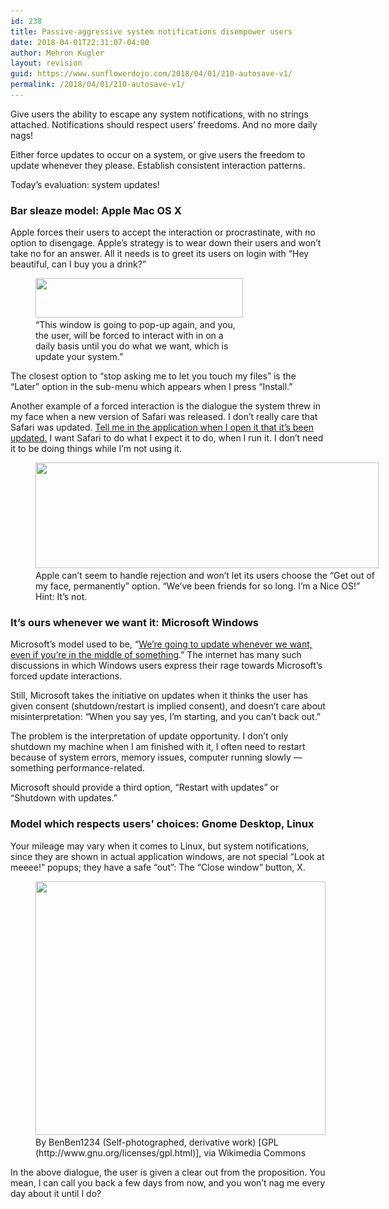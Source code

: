 ```yaml
---
id: 238
title: Passive-aggressive system notifications disempower users
date: 2018-04-01T22:31:07-04:00
author: Mehron Kugler
layout: revision
guid: https://www.sunflowerdojo.com/2018/04/01/210-autosave-v1/
permalink: /2018/04/01/210-autosave-v1/
---
```

Give users the ability to escape any system notifications, with no strings attached. Notifications should respect users&#8217; freedoms. And no more daily nags!

<!--more-->

Either force updates to occur on a system, or give users the freedom to update whenever they please. Establish consistent interaction patterns.

Today&#8217;s evaluation: system updates!

### Bar sleaze model: Apple Mac OS X

Apple forces their users to accept the interaction or procrastinate, with no option to disengage. Apple&#8217;s strategy is to wear down their users and won&#8217;t take no for an answer. All it needs is to greet its users on login with &#8220;Hey beautiful, can I buy you a drink?&#8221;

<figure id="attachment_211" aria-describedby="caption-attachment-211" style="width: 332px" class="wp-caption aligncenter"><img loading="lazy" class=" wp-image-211" src="/wp-content/uploads/2018/04/nagware1.png" alt="" width="332" height="63" srcset="/wp-content/uploads/2018/04/nagware1.png 696w, /wp-content/uploads/2018/04/nagware1-300x57.png 300w" sizes="(max-width: 332px) 100vw, 332px" /><figcaption id="caption-attachment-211" class="wp-caption-text">&#8220;This window is going to pop-up again, and you, the user, will be forced to interact with in on a daily basis until you do what we want, which is update your system.&#8221;</figcaption></figure>

The closest option to &#8220;stop asking me to let you touch my files&#8221; is the &#8220;Later&#8221; option in the sub-menu which appears when I press &#8220;Install.&#8221;

Another example of a forced interaction is the dialogue the system threw in my face when a new version of Safari was released. I don&#8217;t really care that Safari was updated. <span style="text-decoration: underline;">Tell me in the application when I open it that it&#8217;s been updated.</span> I want Safari to do what I expect it to do, when I run it. I don&#8217;t need it to be doing things while I&#8217;m not using it.

<figure id="attachment_212" aria-describedby="caption-attachment-212" style="width: 549px" class="wp-caption aligncenter"><img loading="lazy" class="size-full wp-image-212" src="/wp-content/uploads/2018/04/nagware2_system_ads.jpeg" alt="" width="549" height="169" srcset="/wp-content/uploads/2018/04/nagware2_system_ads.jpeg 549w, /wp-content/uploads/2018/04/nagware2_system_ads-300x92.jpeg 300w" sizes="(max-width: 549px) 100vw, 549px" /><figcaption id="caption-attachment-212" class="wp-caption-text">Apple can&#8217;t seem to handle rejection and won&#8217;t let its users choose the &#8220;Get out of my face, permanently&#8221; option. &#8220;We&#8217;ve been friends for so long. I&#8217;m a Nice OS!&#8221; Hint: It&#8217;s not.</figcaption></figure>

### It&#8217;s ours whenever we want it: Microsoft Windows

Microsoft&#8217;s model used to be, &#8220;<a href="https://www.cnet.com/news/microsoft-forced-windows-update-auto-restart-snooze-indefinitely-windows-10/" target="_blank" rel="noopener">We&#8217;re going to update whenever we want, even if you&#8217;re in the middle of something</a>.&#8221; The internet has many such discussions in which Windows users express their rage towards Microsoft&#8217;s forced update interactions.

Still, Microsoft takes the initiative on updates when it thinks the user has given consent (shutdown/restart is implied consent), and doesn&#8217;t care about misinterpretation: &#8220;When you say yes, I&#8217;m starting, and you can&#8217;t back out.&#8221;

The problem is the interpretation of update opportunity. I don&#8217;t only shutdown my machine when I am finished with it, I often need to restart because of system errors, memory issues, computer running slowly &#8212; something performance-related.

Microsoft should provide a third option, &#8220;Restart with updates&#8221; or &#8220;Shutdown with updates.&#8221;

### Model which respects users&#8217; choices: Gnome Desktop, Linux

Your mileage may vary when it comes to Linux, but system notifications, since they are shown in actual application windows, are not special &#8220;Look at meeee!&#8221; popups; they have a safe &#8220;out&#8221;: The &#8220;Close window&#8221; button, X.

<figure id="attachment_213" aria-describedby="caption-attachment-213" style="width: 464px" class="wp-caption aligncenter"><img loading="lazy" class=" wp-image-213" src="/wp-content/uploads/2018/04/ubuntu_updater.jpg" alt="" width="464" height="406" srcset="/wp-content/uploads/2018/04/ubuntu_updater.jpg 606w, /wp-content/uploads/2018/04/ubuntu_updater-300x262.jpg 300w" sizes="(max-width: 464px) 100vw, 464px" /><figcaption id="caption-attachment-213" class="wp-caption-text">By BenBen1234 (Self-photographed, derivative work) [GPL (http://www.gnu.org/licenses/gpl.html)], via Wikimedia Commons</figcaption></figure>In the above dialogue, the user is given a clear out from the proposition. You mean, I can call you back a few days from now, and you won&#8217;t nag me every day about it until I do?

&nbsp;
